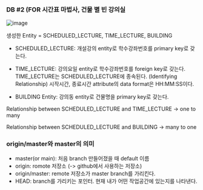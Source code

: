 ### DB #2 (FOR 시간표 마법사, 건물 별 빈 강의실

![image](https://user-images.githubusercontent.com/68751201/166722346-3af109bb-0758-4b3a-8a8e-597d5a1ffd67.png)

생성한 Entity = SCHEDULED_LECTURE, TIME_LECTURE, BUILDING

-   SCHEDULED_LECTURE: 개설강의 entity로 학수강좌번호를 primary key로 갖는다.

-   TIME_LECTURE: 강의요일 entity로 학수강좌번호를 foreign key로 갖는다. TIME_LECTURE는 SCHEDULED_LECTURE에 종속된다. (Identifying Relationship)
    시작시간, 종료시간 attribute의 data format은 HH:MM:SS이다.

-   BUILDING Entity: 강의동 entity로 건물명을 primary key로 갖는다.

Relationship between SCHEDULED_LECTURE and TIME_LECTURE -> one to many

Relationship between SCHEDULED_LECTURE and BUILDING -> many to one

### origin/master와 master의 의미

-   master(or main): 처음 branch 만들어졌을 때 default 이름
-   origin: romote 저장소 (-> github에서 사용하는 저장소)
-   origin/master: remote 저장소가 master branch를 가리킨다.
-   HEAD: branch를 가리키는 포인터. 현재 내가 어떤 작업공간에 있는지를 나타낸다.
